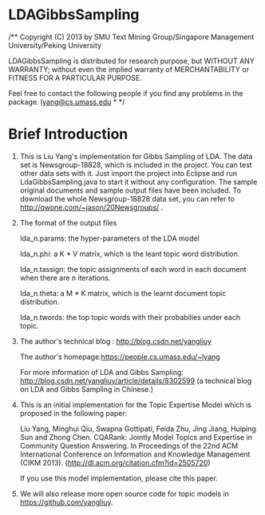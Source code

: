 LDAGibbsSampling
================

/**
Copyright (C) 2013 by
SMU Text Mining Group/Singapore Management University/Peking University

LDAGibbsSampling is distributed for research purpose, but
WITHOUT ANY WARRANTY; without even the implied warranty of
MERCHANTABILITY or FITNESS FOR A PARTICULAR PURPOSE.

Feel free to contact the following people if you find any
problems in the package.
lyang@cs.umass.edu * */

Brief Introduction
===================
1. This is Liu Yang's implementation for Gibbs Sampling of LDA. The data set is Newsgroup-18828, which is included in the project. You can test other data sets with it. Just import the project into Eclipse and run LdaGibbsSampling.java to start it without any configuration. The sample original documents and sample output files have been included. To download the whole Newsgroup-18828 data set, you can refer to http://qwone.com/~jason/20Newsgroups/ . 


2. The format of the output files

   lda_n.params: the hyper-parameters of the LDA model
   
   lda_n.phi: a K * V matrix, which is the leant topic word distribution.
   
   lda_n.tassign: the topic assignments of each word in each document when there are n iterations.
   
   lda_n.theta: a M * K matrix, which is the learnt document topic distribution.
   
   lda_n.twords: the top topic words with their probabilies under each topic.
   

2. The author's technical blog : http://blog.csdn.net/yangliuy

   The author's homepage:https://people.cs.umass.edu/~lyang

   For more information of LDA and Gibbs Sampling: http://blog.csdn.net/yangliuy/article/details/8302599 (a technical blog on LDA and Gibbs Sampling in Chinese.)

3. This is an initial implementation for the Topic Expertise Model which is proposed in the following paper:

    Liu Yang, Minghui Qiu, Swapna  Gottipati, Feida Zhu, Jing Jiang, Huiping Sun and Zhong Chen. CQARank: Jointly Model Topics and Expertise in Community Question Answering. In Proceedings of the 22nd ACM International Conference on Information and Knowledge Management (CIKM 2013).  (http://dl.acm.org/citation.cfm?id=2505720)

    If you use this model implementation, please cite this paper.

4. We will also release more open source code for topic models in https://github.com/yangliuy.


